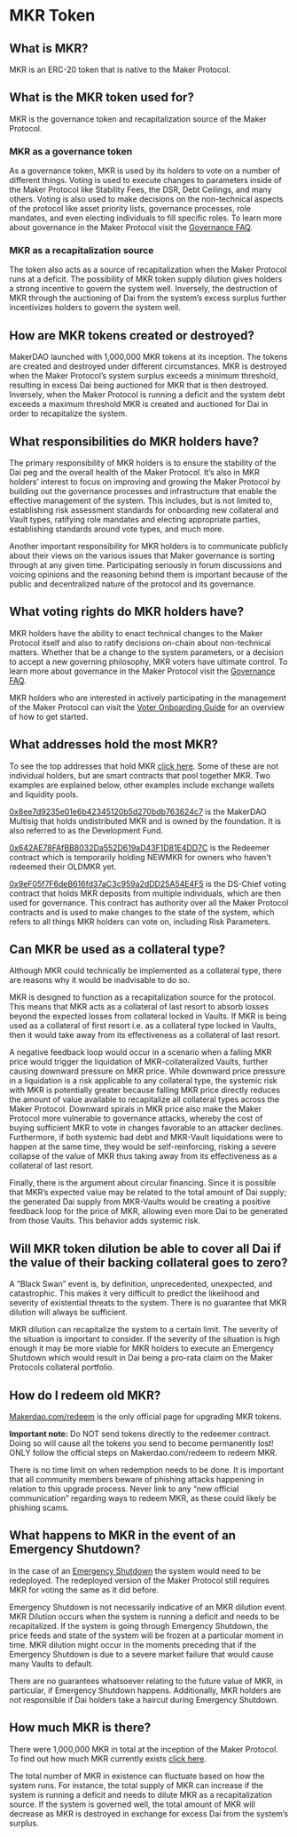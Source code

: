 # MKR Token

## What is MKR?

MKR is an ERC-20 token that is native to the Maker Protocol.

## What is the MKR token used for?

MKR is the governance token and recapitalization source of the Maker Protocol.

### MKR as a governance token

As a governance token, MKR is used by its holders to vote on a number of different things. Voting is used to execute changes to parameters inside of the Maker Protocol like Stability Fees, the DSR, Debt Ceilings, and many others. Voting is also used to make decisions on the non-technical aspects of the protocol like asset priority lists, governance processes, role mandates, and even electing individuals to fill specific roles. To learn more about governance in the Maker Protocol visit the [Governance FAQ](scd-faqs/governance.md).

### MKR as a recapitalization source

The token also acts as a source of recapitalization when the Maker Protocol runs at a deficit. The possibility of MKR token supply dilution gives holders a strong incentive to govern the system well. Inversely, the destruction of MKR through the auctioning of Dai from the system’s excess surplus further incentivizes holders to govern the system well.

## How are MKR tokens created or destroyed?

MakerDAO launched with 1,000,000 MKR tokens at its inception. The tokens are created and destroyed under different circumstances. MKR is destroyed when the Maker Protocol’s system surplus exceeds a minimum threshold, resulting in excess Dai being auctioned for MKR that is then destroyed. Inversely, when the Maker Protocol is running a deficit and the system debt exceeds a maximum threshold MKR is created and auctioned for Dai in order to recapitalize the system.

## What responsibilities do MKR holders have?

The primary responsibility of MKR holders is to ensure the stability of the Dai peg and the overall health of the Maker Protocol. It’s also in MKR holders’ interest to focus on improving and growing the Maker Protocol by building out the governance processes and infrastructure that enable the effective management of the system. This includes, but is not limited to, establishing risk assessment standards for onboarding new collateral and Vault types, ratifying role mandates and electing appropriate parties, establishing standards around vote types, and much more.

Another important responsibility for MKR holders is to communicate publicly about their views on the various issues that Maker governance is sorting through at any given time. Participating seriously in forum discussions and voicing opinions and the reasoning behind them is important because of the public and decentralized nature of the protocol and its governance.

## What voting rights do MKR holders have?

MKR holders have the ability to enact technical changes to the Maker Protocol itself and also to ratify decisions on-chain about non-technical matters. Whether that be a change to the system parameters, or a decision to accept a new governing philosophy, MKR voters have ultimate control. To learn more about governance in the Maker Protocol visit the [Governance FAQ](scd-faqs/governance.md).

MKR holders who are interested in actively participating in the management of the Maker Protocol can visit the [Voter Onboarding Guide](./onboarding/voter-onboarding.md) for an overview of how to get started.

## What addresses hold the most MKR?

To see the top addresses that hold MKR [click here](https://etherscan.io/token/0x9f8f72aa9304c8b593d555f12ef6589cc3a579a2#balances). Some of these are not individual holders, but are smart contracts that pool together MKR. Two examples are explained below, other examples include exchange wallets and liquidity pools.

[0x8ee7d9235e01e6b42345120b5d270bdb763624c7](https://etherscan.io/token/0x9f8f72aa9304c8b593d555f12ef6589cc3a579a2?a=0x8ee7d9235e01e6b42345120b5d270bdb763624c7) is the MakerDAO Multisig that holds undistributed MKR and is owned by the foundation. It is also referred to as the Development Fund.

[0x642AE78FAfBB8032Da552D619aD43F1D81E4DD7C](https://etherscan.io/token/0x9f8f72aa9304c8b593d555f12ef6589cc3a579a2?a=0x642AE78FAfBB8032Da552D619aD43F1D81E4DD7C) is the Redeemer contract which is temporarily holding NEWMKR for owners who haven't redeemed their OLDMKR yet.

[0x9eF05f7F6deB616fd37aC3c959a2dDD25A54E4F5](https://etherscan.io/token/0x9f8f72aa9304c8b593d555f12ef6589cc3a579a2?a=0x9eF05f7F6deB616fd37aC3c959a2dDD25A54E4F5) is the DS-Chief voting contract that holds MKR deposits from multiple individuals, which are then used for governance. This contract has authority over all the Maker Protocol contracts and is used to make changes to the state of the system, which refers to all things MKR holders can vote on, including Risk Parameters.

## Can MKR be used as a collateral type?

Although MKR could technically be implemented as a collateral type, there are reasons why it would be inadvisable to do so.

MKR is designed to function as a recapitalization source for the protocol. This means that MKR acts as a collateral of last resort to absorb losses beyond the expected losses from collateral locked in Vaults. If MKR is being used as a collateral of first resort i.e. as a collateral type locked in Vaults, then it would take away from its effectiveness as a collateral of last resort.

A negative feedback loop would occur in a scenario when a falling MKR price would trigger the liquidation of MKR-collateralized Vaults, further causing downward pressure on MKR price. While downward price pressure in a liquidation is a risk applicable to any collateral type, the systemic risk with MKR is potentially greater because falling MKR price directly reduces the amount of value available to recapitalize all collateral types across the Maker Protocol. Downward spirals in MKR price also make the Maker Protocol more vulnerable to governance attacks, whereby the cost of buying sufficient MKR to vote in changes favorable to an attacker declines. Furthermore, if both systemic bad debt and MKR-Vault liquidations were to happen at the same time, they would be self-reinforcing, risking a severe collapse of the value of MKR thus taking away from its effectiveness as a collateral of last resort.

Finally, there is the argument about circular financing. Since it is possible that MKR’s expected value may be related to the total amount of Dai supply; the generated Dai supply from MKR-Vaults would be creating a positive feedback loop for the price of MKR, allowing even more Dai to be generated from those Vaults. This behavior adds systemic risk.

## Will MKR token dilution be able to cover all Dai if the value of their backing collateral goes to zero?

A “Black Swan” event is, by definition, unprecedented, unexpected, and catastrophic. This makes it very difficult to predict the likelihood and severity of existential threats to the system. There is no guarantee that MKR dilution will always be sufficient.

MKR dilution can recapitalize the system to a certain limit. The severity of the situation is important to consider. If the severity of the situation is high enough it may be more viable for MKR holders to execute an Emergency Shutdown which would result in Dai being a pro-rata claim on the Maker Protocols collateral portfolio.

## How do I redeem old MKR?

[Makerdao.com/redeem](https://makerdao.com/redeem/) is the only official page for upgrading MKR tokens.

**Important note:** Do NOT send tokens directly to the redeemer contract. Doing so will cause all the tokens you send to become permanently lost! ONLY follow the official steps on Makerdao.com/redeem to redeem MKR.

There is no time limit on when redemption needs to be done. It is important that all community members beware of phishing attacks happening in relation to this upgrade process. Never link to any “new official communication” regarding ways to redeem MKR, as these could likely be phishing scams.

## What happens to MKR in the event of an Emergency Shutdown?

In the case of an [Emergency Shutdown](emergency-shutdown.md) the system would need to be redeployed. The redeployed version of the Maker Protocol still requires MKR for voting the same as it did before.

Emergency Shutdown is not necessarily indicative of an MKR dilution event. MKR Dilution occurs when the system is running a deficit and needs to be recapitalized. If the system is going through Emergency Shutdown, the price feeds and state of the system will be frozen at a particular moment in time. MKR dilution might occur in the moments preceding that if the Emergency Shutdown is due to a severe market failure that would cause many Vaults to default.

There are no guarantees whatsoever relating to the future value of MKR, in particular, if Emergency Shutdown happens. Additionally, MKR holders are not responsible if Dai holders take a haircut during Emergency Shutdown.

## How much MKR is there?

There were 1,000,000 MKR in total at the inception of the Maker Protocol. To find out how much MKR currently exists [click here](https://etherscan.io/token/0x9f8f72aa9304c8b593d555f12ef6589cc3a579a2).

The total number of MKR in existence can fluctuate based on how the system runs. For instance, the total supply of MKR can increase if the system is running a deficit and needs to dilute MKR as a recapitalization source. If the system is governed well, the total amount of MKR will decrease as MKR is destroyed in exchange for excess Dai from the system’s surplus.
